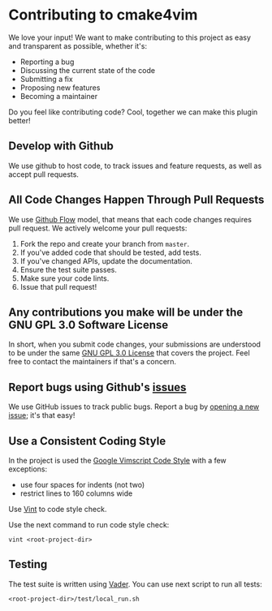 # Contributing to cmake4vim

We love your input! We want to make contributing to this project as easy and transparent as possible, whether it's:

- Reporting a bug
- Discussing the current state of the code
- Submitting a fix
- Proposing new features
- Becoming a maintainer

Do you feel like contributing code? Cool, together we can make this plugin better!

## Develop with Github

We use github to host code, to track issues and feature requests, as well as accept pull requests.

## All Code Changes Happen Through Pull Requests

We use [Github Flow](https://guides.github.com/introduction/flow/index.html) model, that means that each code changes requires pull request.
We actively welcome your pull requests:

1. Fork the repo and create your branch from `master`.
2. If you've added code that should be tested, add tests.
3. If you've changed APIs, update the documentation.
4. Ensure the test suite passes.
5. Make sure your code lints.
6. Issue that pull request!

## Any contributions you make will be under the GNU GPL 3.0 Software License

In short, when you submit code changes, your submissions are understood to be under the same [GNU GPL 3.0 License](LICENSE) that covers the project.
Feel free to contact the maintainers if that's a concern.

## Report bugs using Github's [issues](https://github.com/ilyachur/cmake4vim/issues)

We use GitHub issues to track public bugs. Report a bug by [opening a new issue](https://github.com/ilyachur/cmake4vim/issues/new); it's that easy!

## Use a Consistent Coding Style

In the project is used the [Google Vimscript Code Style](https://google.github.io/styleguide/vimscriptguide.xml) with a few exceptions:
- use four spaces for indents (not two)
- restrict lines to 160 columns wide

Use [Vint](https://github.com/Vimjas/vint) to code style check.

Use the next command to run code style check:
```
vint <root-project-dir>
```

## Testing

The test suite is written using [Vader](https://github.com/junegunn/vader.vim). You can use next script to run all tests:
```
<root-project-dir>/test/local_run.sh
```
